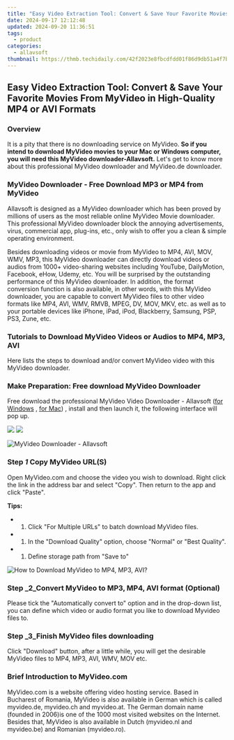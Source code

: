 ```yaml
---
title: "Easy Video Extraction Tool: Convert & Save Your Favorite Movies From MyVideo in High-Quality MP4 or AVI Formats"
date: 2024-09-17 12:12:48
updated: 2024-09-20 11:36:51
tags:
  - product
categories:
  - allavsoft
thumbnail: https://thmb.techidaily.com/42f2023e8fbcdfdd01f86d9db51a4f7bd6fa603af8cb31396f717d24438f83e9.jpg
---
```


## Easy Video Extraction Tool: Convert & Save Your Favorite Movies From MyVideo in High-Quality MP4 or AVI Formats

### Overview

It is a pity that there is no downloading service on MyVideo. **So if you intend to download MyVideo movies to your Mac or Windows computer, you will need this MyVideo downloader-Allavsoft.** Let's get to know more about this professional MyVideo downloader and MyVideo.de downloader.

### MyVideo Downloader - Free Download MP3 or MP4 from MyVideo

Allavsoft is designed as a MyVideo downloader which has been proved by millions of users as the most reliable online MyVideo Movie downloader. This professional MyVideo downloader block the annoying advertisements, virus, commercial app, plug-ins, etc., only wish to offer you a clean & simple operating environment.

Besides downloading videos or movie from MyVideo to MP4, AVI, MOV, WMV, MP3, this MyVideo downloader can directly download videos or audios from 1000+ video-sharing websites including YouTube, DailyMotion, Facebook, eHow, Udemy, etc. You will be surprised by the outstanding performance of this MyVideo downloader. In addition, the format conversion function is also available, in other words, with this MyVideo downloader, you are capable to convert MyVideo files to other video formats like MP4, AVI, WMV, RMVB, MPEG, DV, MOV, MKV, etc. as well as to your portable devices like iPhone, iPad, iPod, Blackberry, Samsung, PSP, PS3, Zune, etc.

### Tutorials to Download MyVideo Videos or Audios to MP4, MP3, AVI

Here lists the steps to download and/or convert MyVideo video with this MyVideo downloader.

### Make Preparation: Free download MyVideo Downloader

Free download the professional MyVideo Video Downloader - Allavsoft ([for Windows](https://tools.techidaily.com/allavsoft/products/) , [for Mac](https://tools.techidaily.com/allavsoft/products/)) , install and then launch it, the following interface will pop up.

[![](https://www.allavsoft.com/how-to/../images/how-to/free-download-win.jpg)](https://tools.techidaily.com/allavsoft/products/) [![](https://www.allavsoft.com/how-to/../images/how-to/free-download-mac.jpg)](https://tools.techidaily.com/allavsoft/products/)

![MyVideo Downloader - Allavsoft](https://www.allavsoft.com/how-to/../images/allavsoft/screen-shot-600.jpg)

### Step _1_ Copy MyVideo URL(S)

Open MyVideo.com and choose the video you wish to download. Right click the link in the address bar and select "Copy". Then return to the app and click "Paste".

**Tips:**

* 1. Click "For Multiple URLs" to batch download MyVideo files.
* 1. In the "Download Quality" option, choose "Normal" or "Best Quality".
* 1. Define storage path from "Save to"

![How to Download MyVideo to MP4, MP3, AVI?](https://www.allavsoft.com/how-to/../images/how-to/myvideo-downloader/download-myvideo-to-mp4-mp3-avi.jpg)

### Step _2_Convert MyVideo to MP3, MP4, AVI format (Optional)

Please tick the "Automatically convert to" option and in the drop-down list, you can define which video or audio format you like to download Myvideo files to.

### Step _3_Finish MyVideo files downloading

Click "Download" button, after a little while, you will get the desirable MyVideo files to MP4, MP3, AVI, WMV, MOV etc.

### Brief Introduction to MyVideo.com

MyVideo.com is a website offering video hosting service. Based in Bucharest of Romania, MyVideo is also available in German which is called myvideo.de, myvideo.ch and myvideo.at. The German domain name (founded in 2006)is one of the 1000 most visited websites on the Internet. Besides that, MyVideo is also available in Dutch (myvideo.nl and myvideo.be) and Romanian (myvideo.ro).

<ins class="adsbygoogle"
     style="display:block"
     data-ad-format="autorelaxed"
     data-ad-client="ca-pub-7571918770474297"
     data-ad-slot="1223367746"></ins>



<ins class="adsbygoogle"
     style="display:block"
     data-ad-client="ca-pub-7571918770474297"
     data-ad-slot="8358498916"
     data-ad-format="auto"
     data-full-width-responsive="true"></ins>
